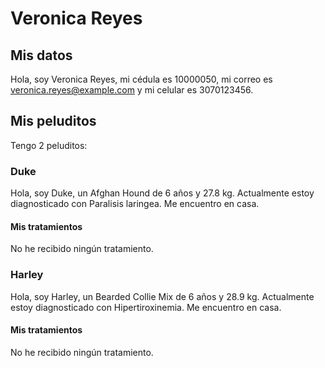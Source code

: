 # Veronica Reyes

## Mis datos

Hola, soy Veronica Reyes, mi cédula es 10000050, mi correo es veronica.reyes@example.com y mi celular es 3070123456.

## Mis peluditos

Tengo 2 peluditos:

### Duke

Hola, soy Duke, un Afghan Hound de 6 años y 27.8 kg.
Actualmente estoy diagnosticado con Paralisis laringea.
Me encuentro en casa.

#### Mis tratamientos

No he recibido ningún tratamiento.

### Harley

Hola, soy Harley, un Bearded Collie Mix de 6 años y 28.9 kg.
Actualmente estoy diagnosticado con Hipertiroxinemia.
Me encuentro en casa.

#### Mis tratamientos

No he recibido ningún tratamiento.

